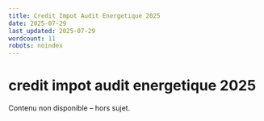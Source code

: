 ```yaml
---
title: Credit Impot Audit Energetique 2025
date: 2025-07-29
last_updated: 2025-07-29
wordcount: 11
robots: noindex
---
```


# credit impot audit energetique 2025

Contenu non disponible – hors sujet.